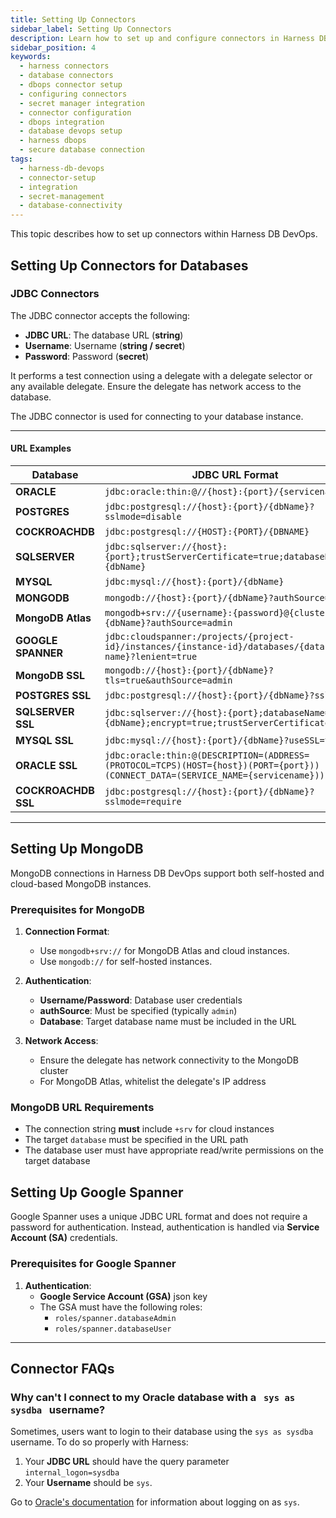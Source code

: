 ```yaml
---
title: Setting Up Connectors
sidebar_label: Setting Up Connectors
description: Learn how to set up and configure connectors in Harness DB DevOps to securely link databases, artifact registries, and secret managers.
sidebar_position: 4
keywords:
  - harness connectors
  - database connectors
  - dbops connector setup
  - configuring connectors
  - secret manager integration
  - connector configuration
  - dbops integration
  - database devops setup
  - harness dbops
  - secure database connection
tags:
  - harness-db-devops
  - connector-setup
  - integration
  - secret-management
  - database-connectivity
---
```


This topic describes how to set up connectors within Harness DB DevOps. 

## Setting Up Connectors for Databases

### JDBC Connectors

The JDBC connector accepts the following:  
- **JDBC URL**: The database URL (**string**)  
- **Username**: Username (**string / secret**)  
- **Password**: Password (**secret**)  

It performs a test connection using a delegate with a delegate selector or any available delegate. Ensure the delegate has network access to the database.  

The JDBC connector is used for connecting to your database instance.

---

#### URL Examples

| Database           | JDBC URL Format                                                                                                                  |
|--------------------|----------------------------------------------------------------------------------------------------------------------------------|
| **ORACLE**         | `jdbc:oracle:thin:@//{host}:{port}/{servicename}`                                                                                |
| **POSTGRES**       | `jdbc:postgresql://{host}:{port}/{dbName}?sslmode=disable`                                                                       |
| **COCKROACHDB**    | `jdbc:postgresql://{HOST}:{PORT}/{DBNAME}`                                                                                       |
| **SQLSERVER**      | `jdbc:sqlserver://{host}:{port};trustServerCertificate=true;databaseName={dbName}`                                               |
| **MYSQL**          | `jdbc:mysql://{host}:{port}/{dbName}`                                                                                            |
| **MONGODB**        | `mongodb://{host}:{port}/{dbName}?authSource=admin`                                                                             |
| **MongoDB Atlas**  | `mongodb+srv://{username}:{password}@{cluster}{dbName}?authSource=admin`                                                       |
| **GOOGLE SPANNER** | `jdbc:cloudspanner:/projects/{project-id}/instances/{instance-id}/databases/{database-name}?lenient=true`                        |
| **MongoDB SSL**    | `mongodb://{host}:{port}/{dbName}?tls=true&authSource=admin`                                                                    |
| **POSTGRES SSL**   | `jdbc:postgresql://{host}:{port}/{dbName}?ssl=true`                                                                              |
| **SQLSERVER SSL**  | `jdbc:sqlserver://{host}:{port};databaseName={dbName};encrypt=true;trustServerCertificate=false;`                                |
| **MYSQL SSL**      | `jdbc:mysql://{host}:{port}/{dbName}?useSSL=true`                                                                                |
| **ORACLE SSL**     | `jdbc:oracle:thin:@(DESCRIPTION=(ADDRESS=(PROTOCOL=TCPS)(HOST={host})(PORT={port}))(CONNECT_DATA=(SERVICE_NAME={servicename})))` |
| **COCKROACHDB SSL**     | `jdbc:postgresql://{host}:{port}/{dbName}?sslmode=require`                                                                  |

---
## Setting Up MongoDB

MongoDB connections in Harness DB DevOps support both self-hosted and cloud-based MongoDB instances.

### Prerequisites for MongoDB

1. **Connection Format**:  
   - Use `mongodb+srv://` for MongoDB Atlas and cloud instances.
   - Use `mongodb://` for self-hosted instances.

2. **Authentication**:  
   - **Username/Password**: Database user credentials
   - **authSource**: Must be specified (typically `admin`)
   - **Database**: Target database name must be included in the URL

3. **Network Access**:  
   - Ensure the delegate has network connectivity to the MongoDB cluster
   - For MongoDB Atlas, whitelist the delegate's IP address

### MongoDB URL Requirements

- The connection string **must** include `+srv` for cloud instances
- The target `database` must be specified in the URL path
- The database user must have appropriate read/write permissions on the target database

## Setting Up Google Spanner

Google Spanner uses a unique JDBC URL format and does not require a password for authentication. Instead, authentication is handled via **Service Account (SA)** credentials.

### Prerequisites for Google Spanner

1. **Authentication**:  
   - **Google Service Account (GSA)** json key 
   - The GSA must have the following roles:  
     - `roles/spanner.databaseAdmin`  
     - `roles/spanner.databaseUser`
---

## Connector FAQs

### Why can't I connect to my Oracle database with a &nbsp; `sys as sysdba` &nbsp; username? 

Sometimes, users want to login to their database using the `sys as sysdba` username. To do so properly with Harness:

1. Your **JDBC URL** should have the query parameter `internal_logon=sysdba`
2. Your **Username** should be `sys`.

Go to [Oracle's documentation](https://docs.oracle.com/en/database/oracle/oracle-database/23/jjdbc/data-sources-and-URLs.html#GUID-44572C63-10D2-478A-BB2E-ACF6674C59CC) for information about logging on as `sys`.
